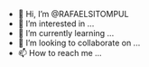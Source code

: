 - 👋 Hi, I’m @RAFAELSITOMPUL
- 👀 I’m interested in ...
- 🌱 I’m currently learning ...
- 💞️ I’m looking to collaborate on ...
- 📫 How to reach me ...

<!---
RAFAELSITOMPUL/RAFAELSITOMPUL is a ✨ special ✨ repository because its `README.md` (this file) appears on your GitHub profile.
You can click the Preview link to take a look at your changes.
--->
